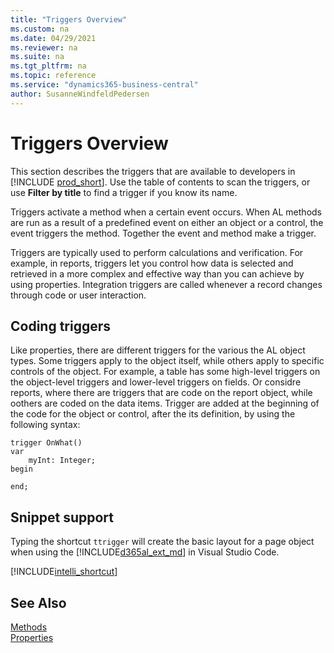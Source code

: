 ```yaml
---
title: "Triggers Overview"
ms.custom: na
ms.date: 04/29/2021
ms.reviewer: na
ms.suite: na
ms.tgt_pltfrm: na
ms.topic: reference
ms.service: "dynamics365-business-central"
author: SusanneWindfeldPedersen
---
```


# Triggers Overview

This section describes the triggers that are available to developers in [!INCLUDE [prod_short](../../includes/prod_short.md)]. Use the table of contents to scan the triggers, or use **Filter by title** to find a trigger if you know its name.

Triggers activate a method when a certain event occurs. When AL methods are run as a result of a predefined event on either an object or a control, the event triggers the method. Together the event and method make a trigger.

Triggers are typically used to perform calculations and verification. For example, in reports, triggers let you control how data is selected and retrieved in a more complex and effective way than you can achieve by using properties. Integration triggers are called whenever a record changes through code or user interaction.

## Coding triggers

Like properties, there are different triggers for the various the AL object types. Some triggers apply to the object itself, while others apply to specific controls of the object. For example, a table has some high-level triggers on the object-level triggers and lower-level triggers on fields. Or considre reports, where there are triggers that are code on the report object, while oothers are coded on the data items. Trigger are added at the beginning of the code for the object or control, after the its definition, by using the following syntax:

```al
trigger OnWhat()
var
    myInt: Integer;
begin
    
end;
```

## Snippet support

Typing the shortcut `ttrigger` will create the basic layout for a page object when using the [!INCLUDE[d365al_ext_md](../includes/d365al_ext_md.md)] in Visual Studio Code.


[!INCLUDE[intelli_shortcut](includes/intelli_shortcut.md)]


## See Also

[Methods](../methods-auto/library.md)  
[Properties](../properties/devenv-properties.md)